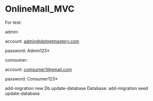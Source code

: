 # OnlineMall_MVC
For test:

admin:

account: admin@dotnetmastery.com

 password: Admin123*

 
comsumer:

 account: comsumer1@gmail.com
 
 password: Consumer123*

 add-migration new Db
 update-database
 Database:
add-migration seed
update-database
